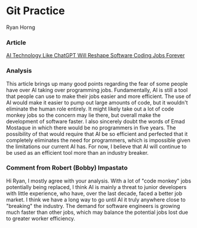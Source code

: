 # Git Practice

Ryan Horng

### Article

[AI Technology Like ChatGPT Will Reshape Software Coding Jobs Forever](https://www.businessinsider.com/chatgpt-ai-technology-end-of-coding-software-developers-jobs-2023-4)

### Analysis

This article brings up many good points regarding the fear of some people have over AI taking over programming jobs. Fundamentally, AI is still a tool that people can use to make their jobs easier and more efficient. The use of AI would make it easier to pump out large amounts of code, but it wouldn't eliminate the human role entirely. It might likely take out a lot of code monkey jobs so the concern may lie there, but overall make the development of software faster. I also sincerely doubt the words of Emad Mostaque in which there would be no programmers in five years. The possibility of that would require that AI be so efficient and perfected that it completely eliminates the need for programmers, which is impossible given the limitations our current AI has. For now, I believe that AI will continue to be used as an efficient tool more than an industry breaker.

### Comment from Robert (Bobby) Impastato

Hi Ryan, I mostly agree with your analysis. With a lot of "code monkey" jobs potentially being replaced, I think AI is mainly a threat to junior developers with little experience, who have, over the last decade, faced a better job market. I think we have a long way to go until AI it truly anywhere close to "breaking" the industry. The demand for software engineers is growing much faster than other jobs, which may balance the potential jobs lost due to greater worker efficiency.